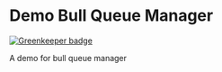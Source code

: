 # Demo Bull Queue Manager

[![Greenkeeper badge](https://badges.greenkeeper.io/abhisekp/demo-bull-queue.svg)](https://greenkeeper.io/)

A demo for bull queue manager
